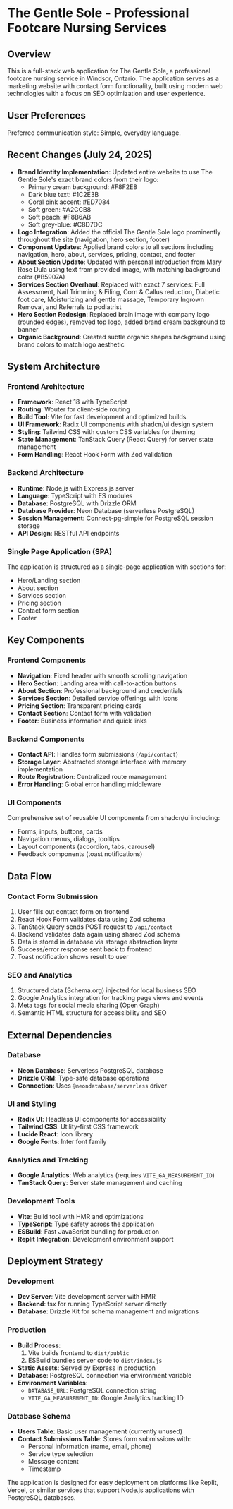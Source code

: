 # The Gentle Sole - Professional Footcare Nursing Services

## Overview

This is a full-stack web application for The Gentle Sole, a professional footcare nursing service in Windsor, Ontario. The application serves as a marketing website with contact form functionality, built using modern web technologies with a focus on SEO optimization and user experience.

## User Preferences

Preferred communication style: Simple, everyday language.

## Recent Changes (July 24, 2025)

- **Brand Identity Implementation**: Updated entire website to use The Gentle Sole's exact brand colors from their logo:
  - Primary cream background: #F8F2E8
  - Dark blue text: #1C2E3B  
  - Coral pink accent: #ED7084
  - Soft green: #A2CCB8
  - Soft peach: #F8B6AB
  - Soft grey-blue: #C8D7DC
- **Logo Integration**: Added the official The Gentle Sole logo prominently throughout the site (navigation, hero section, footer)
- **Component Updates**: Applied brand colors to all sections including navigation, hero, about, services, pricing, contact, and footer
- **About Section Update**: Updated with personal introduction from Mary Rose Dula using text from provided image, with matching background color (#B5907A)
- **Services Section Overhaul**: Replaced with exact 7 services: Full Assessment, Nail Trimming & Filing, Corn & Callus reduction, Diabetic foot care, Moisturizing and gentle massage, Temporary Ingrown Removal, and Referrals to podiatrist
- **Hero Section Redesign**: Replaced brain image with company logo (rounded edges), removed top logo, added brand cream background to banner
- **Organic Background**: Created subtle organic shapes background using brand colors to match logo aesthetic

## System Architecture

### Frontend Architecture
- **Framework**: React 18 with TypeScript
- **Routing**: Wouter for client-side routing
- **Build Tool**: Vite for fast development and optimized builds
- **UI Framework**: Radix UI components with shadcn/ui design system
- **Styling**: Tailwind CSS with custom CSS variables for theming
- **State Management**: TanStack Query (React Query) for server state management
- **Form Handling**: React Hook Form with Zod validation

### Backend Architecture
- **Runtime**: Node.js with Express.js server
- **Language**: TypeScript with ES modules
- **Database**: PostgreSQL with Drizzle ORM
- **Database Provider**: Neon Database (serverless PostgreSQL)
- **Session Management**: Connect-pg-simple for PostgreSQL session storage
- **API Design**: RESTful API endpoints

### Single Page Application (SPA)
The application is structured as a single-page application with sections for:
- Hero/Landing section
- About section
- Services section
- Pricing section
- Contact form section
- Footer

## Key Components

### Frontend Components
- **Navigation**: Fixed header with smooth scrolling navigation
- **Hero Section**: Landing area with call-to-action buttons
- **About Section**: Professional background and credentials
- **Services Section**: Detailed service offerings with icons
- **Pricing Section**: Transparent pricing cards
- **Contact Section**: Contact form with validation
- **Footer**: Business information and quick links

### Backend Components
- **Contact API**: Handles form submissions (`/api/contact`)
- **Storage Layer**: Abstracted storage interface with memory implementation
- **Route Registration**: Centralized route management
- **Error Handling**: Global error handling middleware

### UI Components
Comprehensive set of reusable UI components from shadcn/ui including:
- Forms, inputs, buttons, cards
- Navigation menus, dialogs, tooltips
- Layout components (accordion, tabs, carousel)
- Feedback components (toast notifications)

## Data Flow

### Contact Form Submission
1. User fills out contact form on frontend
2. React Hook Form validates data using Zod schema
3. TanStack Query sends POST request to `/api/contact`
4. Backend validates data again using shared Zod schema
5. Data is stored in database via storage abstraction layer
6. Success/error response sent back to frontend
7. Toast notification shows result to user

### SEO and Analytics
1. Structured data (Schema.org) injected for local business SEO
2. Google Analytics integration for tracking page views and events
3. Meta tags for social media sharing (Open Graph)
4. Semantic HTML structure for accessibility and SEO

## External Dependencies

### Database
- **Neon Database**: Serverless PostgreSQL database
- **Drizzle ORM**: Type-safe database operations
- **Connection**: Uses `@neondatabase/serverless` driver

### UI and Styling
- **Radix UI**: Headless UI components for accessibility
- **Tailwind CSS**: Utility-first CSS framework
- **Lucide React**: Icon library
- **Google Fonts**: Inter font family

### Analytics and Tracking
- **Google Analytics**: Web analytics (requires `VITE_GA_MEASUREMENT_ID`)
- **TanStack Query**: Server state management and caching

### Development Tools
- **Vite**: Build tool with HMR and optimizations
- **TypeScript**: Type safety across the application
- **ESBuild**: Fast JavaScript bundling for production
- **Replit Integration**: Development environment support

## Deployment Strategy

### Development
- **Dev Server**: Vite development server with HMR
- **Backend**: tsx for running TypeScript server directly
- **Database**: Drizzle Kit for schema management and migrations

### Production
- **Build Process**: 
  1. Vite builds frontend to `dist/public`
  2. ESBuild bundles server code to `dist/index.js`
- **Static Assets**: Served by Express in production
- **Database**: PostgreSQL connection via environment variable
- **Environment Variables**: 
  - `DATABASE_URL`: PostgreSQL connection string
  - `VITE_GA_MEASUREMENT_ID`: Google Analytics tracking ID

### Database Schema
- **Users Table**: Basic user management (currently unused)
- **Contact Submissions Table**: Stores form submissions with:
  - Personal information (name, email, phone)
  - Service type selection
  - Message content
  - Timestamp

The application is designed for easy deployment on platforms like Replit, Vercel, or similar services that support Node.js applications with PostgreSQL databases.